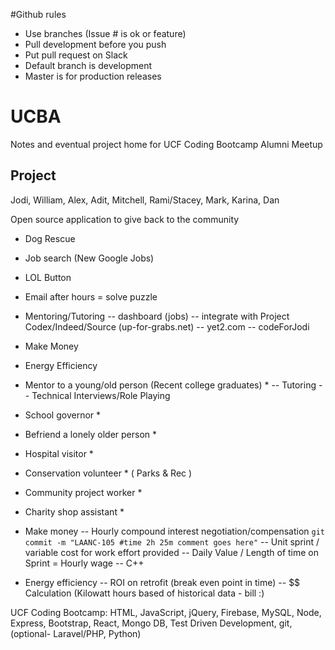 #Github rules
- Use branches (Issue # is ok or feature)
- Pull development before you push
- Put pull request on Slack
- Default branch is development
- Master is for production releases

# UCBA
Notes and eventual project home for UCF Coding Bootcamp Alumni Meetup

## Project

Jodi, William, Alex, Adit, Mitchell, Rami/Stacey, Mark, Karina, Dan

Open source application to give back to the community
- Dog Rescue
- Job search (New Google Jobs)
- LOL Button
- Email after hours = solve puzzle
- Mentoring/Tutoring -- dashboard (jobs) -- integrate with Project Codex/Indeed/Source (up-for-grabs.net) -- yet2.com  -- codeForJodi
- Make Money
- Energy Efficiency

- Mentor to a young/old person (Recent college graduates) *
  -- Tutoring
  -- Technical Interviews/Role Playing
- School governor *
- Befriend a lonely older person *
- Hospital visitor *
- Conservation volunteer *  ( Parks & Rec )
- Community project worker *
- Charity shop assistant *

- Make money
  -- Hourly compound interest negotiation/compensation `git commit -m "LAANC-105 #time 2h 25m comment goes here"` 
  -- Unit sprint / variable cost for work effort provided
     -- Daily Value / Length of time on Sprint = Hourly wage
     -- C++

- Energy efficiency
  -- ROI on retrofit (break even point in time)
  -- $$ Calculation (Kilowatt hours based of historical data - bill :)

UCF Coding Bootcamp: HTML, JavaScript, jQuery, Firebase, MySQL, Node, Express, Bootstrap, React, Mongo DB, Test Driven Development, git, (optional- Laravel/PHP, Python)